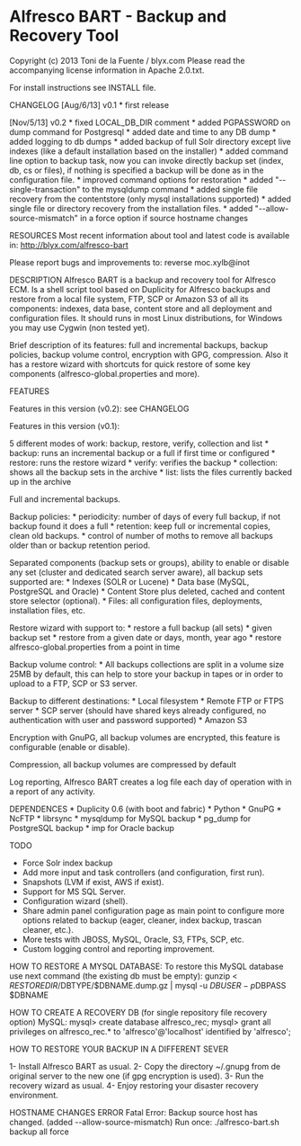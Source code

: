 Alfresco BART - Backup and Recovery Tool
========================================
Copyright (c) 2013 Toni de la Fuente / blyx.com
Please read the accompanying license information in Apache 2.0.txt. 

For install instructions see INSTALL file.

CHANGELOG
[Aug/6/13] v0.1 
	* first release

[Nov/5/13] v0.2 
	* fixed LOCAL_DB_DIR comment
	* added PGPASSWORD on dump command for Postgresql
	* added date and time to any DB dump
	* added logging to db dumps
	* added backup of full Solr directory except live indexes (like a default installation based on the installer)
	* added command line option to backup task, now you can invoke directly backup set (index, db, cs or files), if nothing is specified a backup will be done as in the configuration file.
	* improved command options for restoration
	* added "--single-transaction" to the mysqldump command
	* added single file recovery from the contentstore (only mysql installations supported)
	* added single file or directory recovery from the installation files.
	* added "--allow-source-mismatch" in a force option if source hostname changes

RESOURCES
Most recent information about tool and latest code is available in:
http://blyx.com/alfresco-bart

Please report bugs and improvements to: reverse moc.xylb@inot

DESCRIPTION
Alfresco BART is a backup and recovery tool for Alfresco ECM. Is a shell script tool based on Duplicity for Alfresco backups and restore from a local file system, FTP, SCP or Amazon S3 of all its components: indexes, data base, content store and all deployment and configuration files. It should runs in most Linux distributions, for Windows you may use Cygwin (non tested yet).

Brief description of its features: full and incremental backups, backup policies, backup volume control, encryption with GPG, compression. Also it has a restore wizard with shortcuts for quick restore of some key components (alfresco-global.properties and more).

FEATURES

Features in this version (v0.2):
see CHANGELOG

Features in this version (v0.1):

5 different modes of work: backup, restore, verify, collection and list
    * backup: runs an incremental backup or a full if first time or configured
    * restore: runs the restore wizard
    * verify: verifies the backup
    * collection: shows all the backup sets in the archive
    * list: lists the files currently backed up in the archive
      
Full and incremental backups.

Backup policies:
    * periodicity: number of days of every full backup, if not backup found it does a full
    * retention: keep full or incremental copies, clean old backups.
    * control of number of moths to remove all backups older than or backup retention period.
      
Separated components (backup sets or groups), ability to enable or disable any set (cluster and dedicated search server aware), all backup sets supported are:
    * Indexes (SOLR or Lucene)
    * Data base (MySQL, PostgreSQL and Oracle)
    * Content Store plus deleted, cached and content store selector (optional).
    * Files: all configuration files, deployments, installation files, etc.

Restore wizard with support to:
    * restore a full backup (all sets)
    * given backup set
    * restore from a given date or days, month, year ago
    * restore alfresco-global.properties from a point in time

Backup volume control:
    * All backups collections are split in a volume size 25MB by default, this can help to store your backup in tapes or in order to upload to a FTP, SCP or S3 server.

Backup to different destinations:
    * Local filesystem 
    * Remote FTP or FTPS server
    * SCP server (should have shared keys already configured, no authentication with user and password supported)
    * Amazon S3 

Encryption with GnuPG, all backup volumes are encrypted, this feature is configurable (enable or disable).

Compression, all backup volumes are compressed by default

Log reporting, Alfresco BART creates a log file each day of operation with in a report of any activity.

DEPENDENCES 
    * Duplicity 0.6 (with boot and fabric)
    * Python 
    * GnuPG
    * NcFTP
    * librsync
    * mysqldump for MySQL backup
    * pg_dump for PostgreSQL backup
    * imp for Oracle backup

TODO
   * Force Solr index backup
   * Add more input and task controllers (and configuration, first run).
   * Snapshots (LVM if exist, AWS if exist).
   * Support for MS SQL Server.
   * Configuration wizard (shell).
   * Share admin panel configuration page as main point to configure more options related to backup (eager, cleaner, index backup, trascan cleaner, etc.).
   * More tests with JBOSS, MySQL, Oracle, S3, FTPs, SCP, etc.
   * Custom logging control and reporting improvement.

HOW TO RESTORE A MYSQL DATABASE:
To restore this MySQL database use next command (the existing db must be empty):
gunzip < $RESTOREDIR/$DBTYPE/$DBNAME.dump.gz | mysql -u $DBUSER -p$DBPASS $DBNAME

HOW TO CREATE A RECOVERY DB (for single repository file recovery option)
MySQL:
mysql> create database alfresco_rec;
mysql> grant all privileges on alfresco_rec.* to 'alfresco'@'localhost' identified by 'alfresco';


HOW TO RESTORE YOUR BACKUP IN A DIFFERENT SEVER

1- Install Alfresco BART as usual.
2- Copy the directory ~/.gnupg from de original server to the new one (if gpg encryption is used).
3- Run the recovery wizard as usual.
4- Enjoy restoring your disaster recovery environment.

HOSTNAME CHANGES ERROR
Fatal Error: Backup source host has changed. (added --allow-source-mismatch)
Run once: ./alfresco-bart.sh backup all force